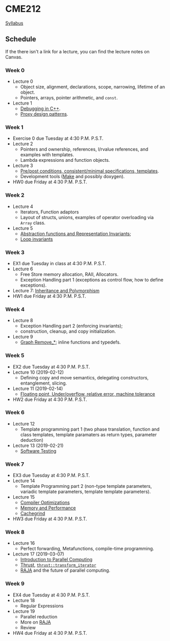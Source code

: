 # CME212
[Syllabus](https://github.com/cme212/course/blob/master/syllabus.md)

## Schedule
If the there isn't a link for a lecture, you can find the lecture notes on Canvas.
### Week 0
  - Lecture 0
    - Object size, alignment, declarations, scope, narrowing, lifetime of an object.
    - Pointers, arrays, pointer arithmetic, and `const`.
  - Lecture 1
    - [Debugging in C++](https://github.com/cme212/course/blob/master/notes/lecture-01/debugging.md).
    - [Proxy design patterns](https://github.com/cme212/course/blob/master/notes/lecture-01/proxy.md). 
### Week 1
  - Exercise 0 due Tuesday at 4:30 P.M. P.S.T.
 - Lecture 2
   - Pointers and ownership, references, l/rvalue references, and
     examples with templates. 
   - Lambda expressions and function objects.
 - Lecture 3
   - [Pre/post conditions, consistent/minimal specifications,
     templates](https://github.com/cme212/course/blob/master/notes/lecture-03/specifications.md). 
   - Development tools ([Make](https://github.com/cme212/course/blob/master/notes/lecture-03/make.md) and possibly doxygen).
 - HW0 due Friday at 4:30 P.M. P.S.T.
### Week 2
 - Lecture 4
   - Iterators, Function adaptors
   - Layout of structs, unions, examples of
   operator overloading via `Array` class.
 - Lecture 5
   - [Abstraction functions and Representation Invariants](https://github.com/cme212/course/blob/master/notes/lecture-05/abstractions.md); 
   - [Loop invariants](https://github.com/cme212/course/blob/master/notes/lecture-05/loop_invariants.md)
### Week 3
 - EX1  due Tuesday in class at 4:30 P.M. P.S.T.
 - Lecture 6 
   - Free Store memory allocation, RAII, Allocators. 
   - Exception Handling part 1 (exceptions as control flow, how to define exceptions).
 - Lecture 7: [Inheritance and Polymorphism](https://github.com/cme212/course/blob/master/notes/lecture-07/inheritance.md)
 - HW1 due Friday at 4:30 P.M. P.S.T.
### Week 4
 - Lecture 8 
   - Exception Handling part 2 (enforcing invariants); 
   - construction, cleanup, and copy initialization.
 - Lecture 9
   - [Graph Remove_*](https://github.com/cme212/course/blob/master/notes/lecture-09/remove.md); inline functions and typedefs.
### Week 5
 - EX2 due Tuesday at 4:30 P.M. P.S.T.
 - Lecture 10 (2019-02-12) 
   - Defining copy and move semantics, delegating constructors, entanglement, slicing.
 - Lecture 11 (2019-02-14) 
   - [Floating point, Under/overflow, relative error, machine tolerance](https://github.com/cme212/course/blob/master/notes/lecture-11/float.md)
 - HW2 due Friday at 4:30 P.M. P.S.T.
### Week 6
 - Lecture 12 
   - Template programming part 1 (two phase translation, function and class templates, template paramaters as return types, parameter deduction)
 - Lecture 13 (2019-02-21)
   - [Software Testing](https://github.com/cme212/course/blob/master/notes/lecture-13/testing.md)
### Week 7
 - EX3 due Tuesday at 4:30 P.M. P.S.T.
 - Lecture 14
   - Template Programming part 2
     (non-type template parameters, variadic template parameters, template template parameters).
 - Lecture 15
   - [Compiler Optimizations](https://github.com/cme212/course/blob/master/notes/lecture-15/optimization.md)
   - [Memory and Performance](https://github.com/cme212/course/blob/master/notes/lecture-15/memory.md)
   - [Cachegrind](https://github.com/cme212/course/blob/master/notes/lecture-15/memory.md#cachegrind)
 - HW3 due Friday at 4:30 P.M. P.S.T.
### Week 8
 - Lecture 16
   - Perfect forwarding, Metafunctions, compile-time programming. 
 - Lecture 17 (2019-03-07)
   - [Introduction to Parallel Computing](https://computing.llnl.gov/tutorials/parallel_comp/)
   - [Thrust](https://docs.nvidia.com/cuda/thrust/index.html), [`thrust::transform_iterator`](https://docs.nvidia.com/cuda/thrust/index.html#transform-iterator)
   - [RAJA](https://raja.readthedocs.io/en/master/) and the future of parallel computing.
### Week 9
 - EX4 due Tuesday at 4:30 P.M. P.S.T.
 - Lecture 18
   - Regular Expressions
 - Lecture 19
   - Parallel reduction
   - More on [RAJA](https://raja.readthedocs.io/en/master/)
   - Review
 - HW4 due Friday at 4:30 P.M. P.S.T.















